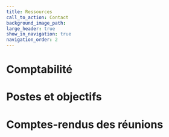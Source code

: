 ```yaml
---
title: Ressources
call_to_action: Contact
background_image_path:
large_header: true
show_in_navigation: true
navigation_order: 2
---
```


# Comptabilité

# Postes et objectifs

# Comptes-rendus des réunions

